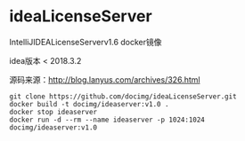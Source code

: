 # ideaLicenseServer
IntelliJIDEALicenseServerv1.6 docker镜像

idea版本 < 2018.3.2

源码来源：http://blog.lanyus.com/archives/326.html

```
git clone https://github.com/docimg/ideaLicenseServer.git
docker build -t docimg/ideaserver:v1.0 .
docker stop ideaserver
docker run -d --rm --name ideaserver -p 1024:1024 docimg/ideaserver:v1.0
```

